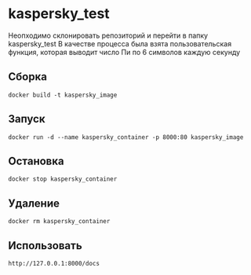 # kaspersky_test

Неопходимо склонировать репозиторий и перейти в папку kaspersky_test
В качестве процесса была взята пользовательская функция, которая выводит число Пи по 6 символов каждую секунду

## Сборка

```shell
docker build -t kaspersky_image
```

## Запуск

```shell
docker run -d --name kaspersky_container -p 8000:80 kaspersky_image
```

## Остановка

```shell
docker stop kaspersky_container
```

## Удаление

```shell
docker rm kaspersky_container
```

## Использовать

```shell
http://127.0.0.1:8000/docs
```